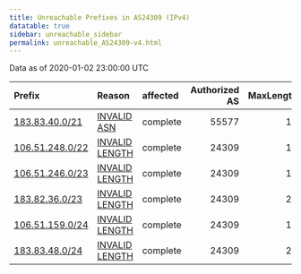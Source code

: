 ```yaml
---
title: Unreachable Prefixes in AS24309 (IPv4)
datatable: true
sidebar: unreachable_sidebar
permalink: unreachable_AS24309-v4.html
---
```


Data as of 2020-01-02 23:00:00 UTC


<div class="datatable-begin"></div>

| Prefix                                                   | Reason                                                                                                    | affected   |   Authorized AS |   MaxLength | Anchor                                       |   unreachable /24s |
|:---------------------------------------------------------|:----------------------------------------------------------------------------------------------------------|:-----------|----------------:|------------:|:---------------------------------------------|-------------------:|
| [183.83.40.0/21](https://stat.ripe.net/183.83.40.0/21)   | [INVALID ASN](https://rpki-validator.ripe.net/announcement-preview?asn=AS24309&prefix=183.83.40.0/21)     | complete   |           55577 |          15 | [APNIC](unreachable_APNIC_RPKI_Root-v4.html) |                  8 |
| [106.51.248.0/22](https://stat.ripe.net/106.51.248.0/22) | [INVALID LENGTH](https://rpki-validator.ripe.net/announcement-preview?asn=AS24309&prefix=106.51.248.0/22) | complete   |           24309 |          16 | [APNIC](unreachable_APNIC_RPKI_Root-v4.html) |                  4 |
| [106.51.246.0/23](https://stat.ripe.net/106.51.246.0/23) | [INVALID LENGTH](https://rpki-validator.ripe.net/announcement-preview?asn=AS24309&prefix=106.51.246.0/23) | complete   |           24309 |          16 | [APNIC](unreachable_APNIC_RPKI_Root-v4.html) |                  2 |
| [183.82.36.0/23](https://stat.ripe.net/183.82.36.0/23)   | [INVALID LENGTH](https://rpki-validator.ripe.net/announcement-preview?asn=AS24309&prefix=183.82.36.0/23)  | complete   |           24309 |          22 | [APNIC](unreachable_APNIC_RPKI_Root-v4.html) |                  2 |
| [106.51.159.0/24](https://stat.ripe.net/106.51.159.0/24) | [INVALID LENGTH](https://rpki-validator.ripe.net/announcement-preview?asn=AS24309&prefix=106.51.159.0/24) | complete   |           24309 |          16 | [APNIC](unreachable_APNIC_RPKI_Root-v4.html) |                  1 |
| [183.83.48.0/24](https://stat.ripe.net/183.83.48.0/24)   | [INVALID LENGTH](https://rpki-validator.ripe.net/announcement-preview?asn=AS24309&prefix=183.83.48.0/24)  | complete   |           24309 |          22 | [APNIC](unreachable_APNIC_RPKI_Root-v4.html) |                  1 |

<div class="datatable-end"></div>